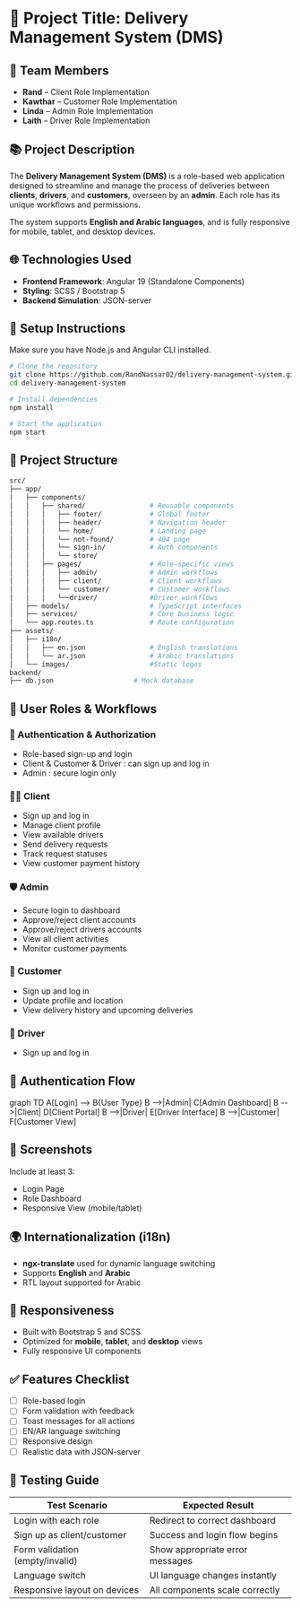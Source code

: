 # 🚚 Project Title: Delivery Management System (DMS)

## 👥 Team Members

* **Rand** – Client Role Implementation
* **Kawthar** – Customer Role Implementation
* **Linda** – Admin Role Implementation
* **Laith** – Driver Role Implementation

## 📚 Project Description

The **Delivery Management System (DMS)** is a role-based web application designed to streamline and manage the process of deliveries between **clients**, **drivers**, and **customers**, overseen by an **admin**. Each role has its unique workflows and permissions.

The system supports **English and Arabic languages**, and is fully responsive for mobile, tablet, and desktop devices.


## 🌐 Technologies Used
* **Frontend Framework**: Angular 19 (Standalone Components)
* **Styling**: SCSS / Bootstrap 5
* **Backend Simulation**: JSON-server

## 🚦 Setup Instructions
Make sure you have Node.js and Angular CLI installed.
```bash
# Clone the repository
git clone https://github.com/RandNassar02/delivery-management-system.git
cd delivery-management-system

# Install dependencies
npm install

# Start the application  
npm start
```

## 📁 Project Structure

```bash
src/
├── app/
│   ├── components/
│   │   ├── shared/                # Reusable components
│   │   │   ├── footer/            # Global footer
│   │   │   ├── header/            # Navigation header
│   │   │   └── home/              # Landing page
│   │   │   └── not-found/         # 404 page
│   │   │   └── sign-in/           # Auth components
│   │   │   └── store/             
│   │   ├── pages/                 # Role-specific views
│   │   │   ├── admin/             # Admin workflows
│   │   │   ├── client/            # Client workflows
│   │   │   └── customer/          # Customer workflows
│   │   │   └──driver/             #Driver workflows
│   ├── models/                    # TypeScript interfaces
│   ├── services/                  # Core business logic
│   └── app.routes.ts              # Route configuration
├── assets/
│   ├── i18n/
│   │   ├── en.json                # English translations
│   │   └── ar.json                # Arabic translations 
│   └── images/                    #Static logos
backend/
├── db.json                    # Mock database
```
## 👤 User Roles & Workflows

### 🔐 Authentication & Authorization

* Role-based sign-up and login
* Client & Customer & Driver : can sign up and log in
* Admin : secure login only

### 🧑‍💼 Client

* Sign up and log in
* Manage client profile
* View available drivers
* Send delivery requests
* Track request statuses
* View customer payment history

### 🛡 Admin

* Secure login to dashboard
* Approve/reject client accounts
* Approve/reject drivers accounts
* View all client activities
* Monitor customer payments

### 👤 Customer

* Sign up and log in
* Update profile and location
* View delivery history and upcoming deliveries

### 🚚 Driver

* Sign up and log in
 

## 🔐 Authentication Flow
graph TD
    A[Login] --> B{User Type}
    B -->|Admin| C[Admin Dashboard]
    B -->|Client| D[Client Portal]
    B -->|Driver| E[Driver Interface]
    B -->|Customer| F[Customer View]


## 📸 Screenshots
Include at least 3:
- Login Page
- Role Dashboard
- Responsive View (mobile/tablet)




## 🌍 Internationalization (i18n)
* **ngx-translate** used for dynamic language switching
* Supports **English** and **Arabic**
* RTL layout supported for Arabic

## 📱 Responsiveness

* Built with Bootstrap 5 and SCSS
* Optimized for **mobile**, **tablet**, and **desktop** views
* Fully responsive UI components

## ✅ Features Checklist
- [ ] Role-based login
- [ ] Form validation with feedback
- [ ] Toast messages for all actions
- [ ] EN/AR language switching
- [ ] Responsive design
- [ ] Realistic data with JSON-server

## 🧪 Testing Guide

| Test Scenario                   | Expected Result                         |
| ------------------------------- | --------------------------------------- |
| Login with each role            | Redirect to correct dashboard           |
| Sign up as client/customer      | Success and login flow begins           |
| Form validation (empty/invalid) | Show appropriate error messages         |
| Language switch                 | UI language changes instantly           |
| Responsive layout on devices    | All components scale correctly          |

